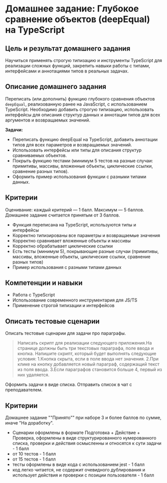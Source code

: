 # Домашнее задание: Глубокое сравнение объектов (deepEqual) на TypeScript

## Цель и результат домашнего задания

Научиться применять строгую типизацию и инструменты TypeScript для реализации сложных функций, закрепить навыки работы с типами, интерфейсами и аннотациями типов в реальных задачах.

## Описание домашнего задания

Переписать (или дополнить) функцию глубокого сравнения объектов `deepEqual`, реализованную ранее на JavaScript, с использованием TypeScript. Необходимо добавить строгую типизацию, использовать интерфейсы для описания структур данных и аннотации типов для всех аргументов и возвращаемых значений.

**Задачи:**

- Переписать функцию deepEqual на TypeScript, добавить аннотации типов для всех параметров и возвращаемых значений.
- Использовать интерфейсы или типы для описания структур сравниваемых объектов.
- Покрыть функцию тестами (минимум 5 тестов на разные случаи: примитивы, массивы, вложенные объекты, циклические ссылки, сравнение разных типов).
- Оформить пример использования функции с разными типами данных.

## Критерии

Оценивание: каждый критерий — 1 балл. Максимум — 5 баллов. Домашнее задание считается принятым от 3 баллов.

- Функция переписана на TypeScript, используются типы и интерфейсы
- Корректно типизированы все параметры и возвращаемые значения
- Корректно сравнивает вложенные объекты и массивы
- Корректно обрабатывает циклические ссылки
- Есть тесты (минимум 5), покрывающие разные случаи (примитивы, массивы, вложенные объекты, циклические ссылки, сравнение разных типов)
- Пример использования с разными типами данных

## Компетенции и навыки

- Работа с TypeScript
- Использование современного инструментария для JS/TS
- Применение строгой типизации и интерфейсов

## Описать тестовые сценарии

Описать тестовые сценарии для задачи про параграфы.

> Написать скрипт для реализации следующего приложения.На странице должны быть три текстовых параграфа, поле ввода и кнопка. Напишите скрипт, который будет выполнять следующие условия:
> 1.Кнопка скрыта, если в поле ввода нет значения.
> 2.При клике на кнопку добавляется новый параграф, содержащий текст из поля ввода.
> 3.Если параграфов становится больше 4, первый из них удаляется.

Оформить задачи в виде списка. Отправить список в чат с преподавателем.

## Критерии

Домашнее задание ""Принято"" при наборе 3 и более баллов по сумме, иначе "На доработку".

- Сценарии оформлены в формате Подготовка + Действие + Проверка, оформлены в виде структурированного нумерованного списка, проверки и действия осмысленны и относятся к сути задачи - 1 балл
- от 10 тестов - 1 балл
- от 15 тестов - 1 балл
- тесты оформлены в виде кода с использованием jest - 1 балл
- код легко читается, не содержит очевидного дублирования и использует действия и проверки с позиции пользователя - 1 балл
